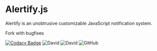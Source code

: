 # Alertify.js

Alertify is an unobtrusive customizable JavaScript notification system.

Fork with bugfixes

[![Codacy Badge](https://api.codacy.com/project/badge/Grade/1407ee60ef1542efb5fe703c93669b18)](https://www.codacy.com/app/LabEG/alertify.js?utm_source=github.com&amp;utm_medium=referral&amp;utm_content=LabEG/alertify.js&amp;utm_campaign=Badge_Grade)
![David](https://img.shields.io/david/LabEG/alertify.js.svg)
![David](https://img.shields.io/david/dev/LabEG/alertify.js.svg)
![GitHub](https://img.shields.io/github/license/LabEG/alertify.js.svg)
